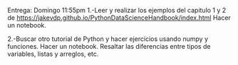 Entrega: 
Domingo 11:55pm
1.-Leer y realizar los ejemplos del  capitulo 1 y 2 de https://jakevdp.github.io/PythonDataScienceHandbook/index.html
Hacer un notebook. 

2.-Buscar otro tutorial de Python y hacer ejercicios usando numpy y funciones. Hacer un notebook.
Resaltar las diferencias entre tipos de variables, listas y arreglos, etc. 
